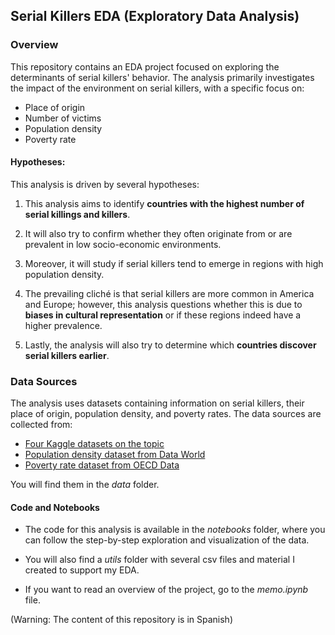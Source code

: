 ## Serial Killers EDA (Exploratory Data Analysis)

### Overview
This repository contains an EDA project focused on exploring the determinants of serial killers' behavior. The analysis primarily investigates the impact of the environment on serial killers, with a specific focus on:

+ Place of origin
+ Number of victims
+ Population density
+ Poverty rate

#### Hypotheses:
This analysis is driven by several hypotheses:

1. This analysis aims to identify **countries with the highest number of serial killings and killers**.

2. It will also try to confirm whether they often originate from or are prevalent in low socio-economic environments.
3.  Moreover, it will study if serial killers tend to emerge in regions with high population density.

4. The prevailing cliché is that serial killers are more common in America and Europe; however, this analysis questions whether this is due to **biases in cultural representation** or if these regions indeed have a higher prevalence.

5. Lastly, the analysis will also try to determine which **countries discover serial killers earlier**.

### Data Sources

The analysis uses datasets containing information on serial killers, their place of origin, population density, and poverty rates. The data sources are collected from:

+ [Four Kaggle datasets on the topic](https://www.kaggle.com/datasets/vesuvius13/serial-killers-dataset/data)
+ [Population density dataset from Data World](https://data.world/samayo/country-names/workspace/file?filename=country-population-density.json)
+ [Poverty rate dataset from OECD Data](https://data.oecd.org/inequality/poverty-rate.htm)

You will find them in the *data* folder.

#### Code and Notebooks

+ The code for this analysis is available in the *notebooks* folder, where you can follow the step-by-step exploration and visualization of the data.

+ You will also find a *utils* folder with several csv files and material I created to support my EDA.

+ If you want to read an overview of the project, go to the *memo.ipynb* file.

(Warning: The content of this repository is in Spanish)
